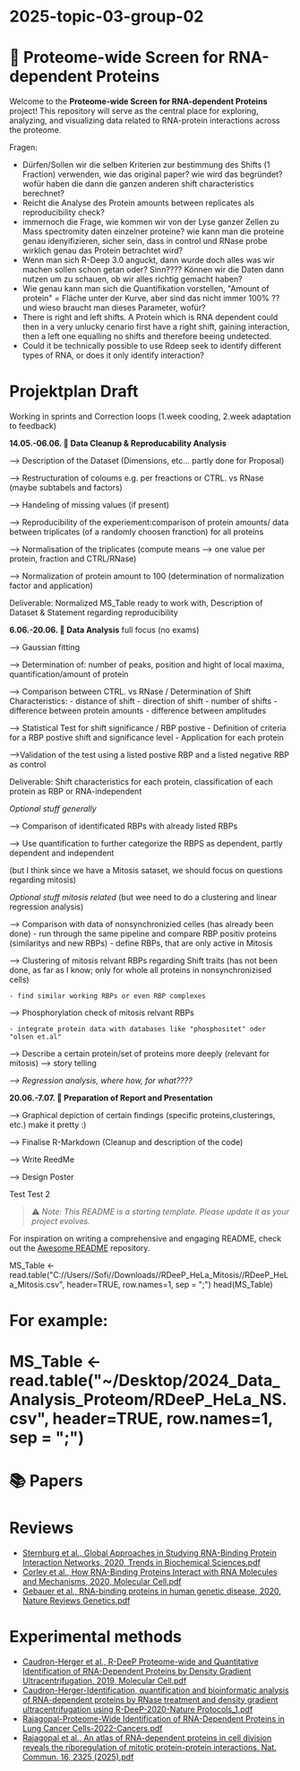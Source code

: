 # 2025-topic-03-group-02
# 🧬 Proteome-wide Screen for RNA-dependent Proteins

Welcome to the **Proteome-wide Screen for RNA-dependent Proteins** project! This repository will serve as the central place for exploring, analyzing, and visualizing data related to RNA-protein interactions across the proteome.

Fragen: 
- Dürfen/Sollen wir die selben Kriterien zur bestimmung des Shifts (1 Fraction) verwenden, wie das original paper? wie wird das begründet? wofür haben die dann die ganzen anderen shift characteristics berechnet?
- Reicht die Analyse des Protein amounts between replicates als reproducibility check?
- immernoch die Frage, wie kommen wir von der Lyse ganzer Zellen zu Mass spectromity daten einzelner proteine? wie kann man die proteine genau idenyifizieren, sicher sein, dass in control und RNase probe wirklich genau das Protein betrachtet wird?
- Wenn man sich R-Deep 3.0 anguckt, dann wurde doch alles was wir machen sollen schon getan oder? Sinn????
    Können wir die Daten dann nutzen um zu schauen, ob wir alles richtig gemacht haben?
- Wie genau kann man sich die Quantifikation vorstellen, "Amount of protein" = Fläche unter der Kurve, aber sind das nicht immer 100% ?? und wieso braucht man dieses Parameter, wofür?
- There is right and left shifts. A Protein which is RNA dependent could then in a very unlucky cenario first have a right shift, gaining interaction, then a left one equalling no shifts and therefore beeing undetected. 
- Could it be technically possible to use Rdeep seek to identify different types of RNA, or does it only identify interaction? 
# Projektplan Draft
Working in sprints and Correction loops (1.week cooding, 2.week adaptation to feedback)

**14.05.-06.06. 🧹 Data Cleanup & Reproducability Analysis**

--> Description of the Dataset (Dimensions, etc... partly done for Proposal)

--> Restructuration of coloums e.g. per freactions or CTRL. vs RNase (maybe subtabels and factors)

--> Handeling of missing values (if present)

--> Reproducibility of the experiement:comparison of protein amounts/ data between triplicates (of a randomly choosen franction) for all proteins 

--> Normalisation of the triplicates (compute means --> one value per protein, fraction and CTRL/RNase)

--> Normalization of protein amount to 100 (determination of normalization factor and application)


Deliverable: Normalized MS_Table ready to work with, Description of Dataset & Statement regarding reproducibility

**6.06.-20.06. 🧐 Data Analysis** full focus (no exams)

--> Gaussian fitting 

--> Determination of: number of peaks, position and hight of local maxima, quantification/amount of protein 

--> Comparison between CTRL. vs RNase / Determination of Shift Characteristics: 
    - distance of shift
    - direction of shift
    - number of shifts
    - difference between protein amounts
    - difference between amplitudes
    
--> Statistical Test for shift significance / RBP postive
    - Definition of criteria for a RBP postive shift and significance level
    - Application for each protein
    
-->Validation of the test using a listed postive RBP and a listed negative RBP as control


Deliverable: Shift characteristics for each protein, classification of each protein as RBP or RNA-independent

_Optional stuff generally_ 

--> Comparison of identificated RBPs with already listed RBPs

--> Use quantification to further categorize the RBPS as dependent, partly dependent and independent 

(but I think since we have a Mitosis sataset, we should focus on questions regarding mitosis)
    
_Optional stuff mitosis related_ (but wee need to do a clustering and linear regression analysis)

--> Comparison with data of nonsynchronizied celles (has already been done)
    - run through the same pipeline and compare RBP positiv proteins (similaritys and new RBPs)
    - define RBPs, that are only active in Mitosis
    
--> Clustering of mitosis relvant RBPs regarding Shift traits (has not been done, as far as I know; only for whole all proteins in nonsynchronizised cells)

    - find similar working RBPs or even RBP complexes 
    
--> Phosphorylation check of mitosis relvant RBPs

    - integrate protein data with databases like "phosphositet" oder "olsen et.al"
    
--> Describe a certain protein/set of proteins more deeply (relevant for mitosis) --> story telling

_--> Regression analysis, where how, for what????_


**20.06.-7.07. 🎯 Preparation of Report and Presentation** 

--> Graphical depiction of certain findings (specific proteins,clusterings, etc.) make it pretty :)

--> Finalise R-Markdown (Cleanup and description of the code)

--> Write ReedMe

--> Design Poster


Test
Test 2 

> ⚠️ _Note: This README is a starting template. Please update it as your project evolves._
>
For inspiration on writing a comprehensive and engaging README, check out the [Awesome README](https://github.com/matiassingers/awesome-readme?tab=readme-ov-file) repository.

MS_Table <- read.table("C://Users//Sofi//Downloads//RDeeP_HeLa_Mitosis//RDeeP_HeLa_Mitosis.csv", header=TRUE, row.names=1, sep = ";")
head(MS_Table)

# For example: 
# MS_Table <- read.table("~/Desktop/2024_Data_Analysis_Proteom/RDeeP_HeLa_NS.csv", header=TRUE, row.names=1, sep = ";")



# 📚 Papers

# Reviews
- [Sternburg et al., Global Approaches in Studying RNA-Binding Protein Interaction Networks, 2020, Trends in Biochemical Sciences.pdf](https://github.com/user-attachments/files/19981693/Sternburg.et.al.Global.Approaches.in.Studying.RNA-Binding.Protein.Interaction.Networks.2020.Trends.in.Biochemical.Sciences.pdf)
- [Corley et al., How RNA-Binding Proteins Interact with RNA Molecules and Mechanisms, 2020, Molecular Cell.pdf](https://github.com/user-attachments/files/19981705/Corley.et.al.How.RNA-Binding.Proteins.Interact.with.RNA.Molecules.and.Mechanisms.2020.Molecular.Cell.pdf)
- [Gebauer et al., RNA-binding proteins in human genetic disease, 2020, Nature Reviews Genetics.pdf](https://github.com/user-attachments/files/19981707/Gebauer.et.al.RNA-binding.proteins.in.human.genetic.disease.2020.Nature.Reviews.Genetics.pdf)

# Experimental methods
- [Caudron-Herger et al., R-DeeP Proteome-wide and Quantitative Identification of RNA-Dependent Proteins by Density Gradient Ultracentrifugation, 2019, Molecular Cell.pdf](https://github.com/user-attachments/files/19981712/Caudron-Herger.et.al.R-DeeP.Proteome-wide.and.Quantitative.Identification.of.RNA-Dependent.Proteins.by.Density.Gradient.Ultracentrifugation.2019.Molecular.Cell.pdf)
- [Caudron-Herger-Identification, quantification and bioinformatic analysis of RNA-dependent proteins by RNase treatment and density gradient ultracentrifugation using R-DeeP-2020-Nature Protocols_1.pdf](https://github.com/user-attachments/files/19981715/Caudron-Herger-Identification.quantification.and.bioinformatic.analysis.of.RNA-dependent.proteins.by.RNase.treatment.and.density.gradient.ultracentrifugation.using.R-DeeP-2020-Nature.Protocols_1.pdf)
- [Rajagopal-Proteome-Wide Identification of RNA-Dependent Proteins in Lung Cancer Cells-2022-Cancers.pdf](https://github.com/user-attachments/files/19981723/Rajagopal-Proteome-Wide.Identification.of.RNA-Dependent.Proteins.in.Lung.Cancer.Cells-2022-Cancers.pdf)
- [Rajagopal et al., An atlas of RNA-dependent proteins in cell division reveals the riboregulation of mitotic protein-protein interactions. Nat. Commun. 16, 2325 (2025).pdf](https://github.com/user-attachments/files/19981728/Rajagopal.et.al.An.atlas.of.RNA-dependent.proteins.in.cell.division.reveals.the.riboregulation.of.mitotic.protein-protein.interactions.Nat.Commun.16.2325.2025.pdf)
